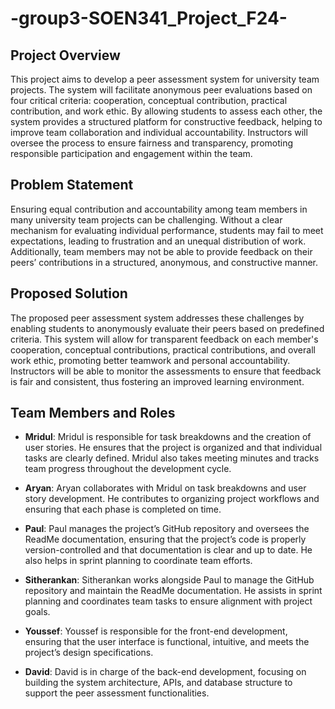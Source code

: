 # -group3-SOEN341_Project_F24-

## Project Overview

This project aims to develop a peer assessment system for university team projects. The system will facilitate anonymous peer evaluations based on four critical criteria: cooperation, conceptual contribution, practical contribution, and work ethic. By allowing students to assess each other, the system provides a structured platform for constructive feedback, helping to improve team collaboration and individual accountability. Instructors will oversee the process to ensure fairness and transparency, promoting responsible participation and engagement within the team.

## Problem Statement

Ensuring equal contribution and accountability among team members in many university team projects can be challenging. Without a clear mechanism for evaluating individual performance, students may fail to meet expectations, leading to frustration and an unequal distribution of work. Additionally, team members may not be able to provide feedback on their peers’ contributions in a structured, anonymous, and constructive manner.

## Proposed Solution

The proposed peer assessment system addresses these challenges by enabling students to anonymously evaluate their peers based on predefined criteria. This system will allow for transparent feedback on each member's cooperation, conceptual contributions, practical contributions, and overall work ethic, promoting better teamwork and personal accountability. Instructors will be able to monitor the assessments to ensure that feedback is fair and consistent, thus fostering an improved learning environment.

## Team Members and Roles

- **Mridul**:
  Mridul is responsible for task breakdowns and the creation of user stories. He ensures that the project is organized and that individual tasks are clearly defined. Mridul also takes meeting minutes and tracks team progress throughout the development cycle.
  
- **Aryan**:
  Aryan collaborates with Mridul on task breakdowns and user story development. He contributes to organizing project workflows and ensuring that each phase is completed on time.

- **Paul**:
  Paul manages the project’s GitHub repository and oversees the ReadMe documentation, ensuring that the project’s code is properly version-controlled and that documentation is clear and up to date. He also helps in sprint planning to coordinate team efforts.

- **Sitherankan**:
  Sitherankan works alongside Paul to manage the GitHub repository and maintain the ReadMe documentation. He assists in sprint planning and coordinates team tasks to ensure alignment with project goals.

- **Youssef**:
  Youssef is responsible for the front-end development, ensuring that the user interface is functional, intuitive, and meets the project’s design specifications.

- **David**:
  David is in charge of the back-end development, focusing on building the system architecture, APIs, and database structure to support the peer assessment functionalities.



